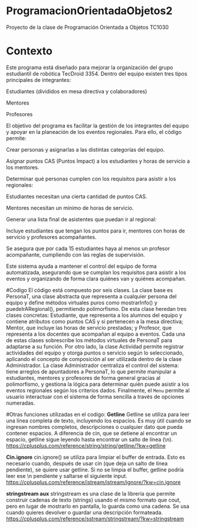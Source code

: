 # ProgramacionOrientadaObjetos2
Proyecto de la clase de Programación Orientada a Objetos TC1030 

# Contexto 
Este programa está diseñado para mejorar la organización del grupo estudiantil de robótica TecDroid 3354. Dentro del equipo existen tres tipos principales de integrantes:

Estudiantes (divididos en mesa directiva y colaboradores)

Mentores

Profesores

El objetivo del programa es facilitar la gestión de los integrantes del equipo y apoyar en la planeación de los eventos regionales. Para ello, el código permite:

Crear personas y asignarlas a las distintas categorías del equipo.

Asignar puntos CAS (Puntos Impact) a los estudiantes y horas de servicio a los mentores.

Determinar qué personas cumplen con los requisitos para asistir a los regionales:

Estudiantes necesitan una cierta cantidad de puntos CAS.

Mentores necesitan un mínimo de horas de servicio.

Generar una lista final de asistentes que puedan ir al regional:

Incluye estudiantes que tengan los puntos para ir, mentores con horas de servicio y profesores acompañantes.

Se asegura que por cada 15 estudiantes haya al menos un profesor acompañante, cumpliendo con las reglas de supervisión.

Este sistema ayuda a mantener el control del equipo de forma automatizada, asegurando que se cumplan los requisitos para asistir a los eventos y organizando de forma clara quiénes van y quiénes acompañan.

#Codigo 
El código está compuesto por seis clases. La clase base es PersonaT, una clase abstracta que representa a cualquier persona del equipo y define métodos virtuales puros como mostrarInfo() y puedeIrARegional(), permitiendo polimorfismo. De esta clase heredan tres clases concretas: Estudiante, que representa a los alumnos del equipo y contiene atributos como puntos CAS y si pertenecen a la mesa directiva; Mentor, que incluye las horas de servicio prestadas; y Profesor, que representa a los docentes que acompañan al equipo a eventos. Cada una de estas clases sobrescribe los métodos virtuales de PersonaT para adaptarse a su función. Por otro lado, la clase Actividad permite registrar actividades del equipo y otorga puntos o servicio según lo seleccionado, aplicando el concepto de composición al ser utilizada dentro de la clase Administrador. La clase Administrador centraliza el control del sistema: tiene arreglos de apuntadores a PersonaT, lo que permite manipular a estudiantes, mentores y profesores de forma general gracias al polimorfismo, y gestiona la lógica para determinar quién puede asistir a los eventos regionales según los criterios dados. Finalmente, el `Menu` permite al usuario interactuar con el sistema de forma sencilla a través de opciones numeradas.

#Otras funciones utilizadas en el codigo: 
**Getline** 
Getline se utiliza para leer una línea completa de texto, incluyendo los espacios. Es muy útil cuando se ingresan nombres completos, descripciones o cualquier dato que pueda contener espacios. A diferencia de cin, que se detiene al encontrar un espacio, getline sigue leyendo hasta encontrar un salto de línea (\n).
https://cplusplus.com/reference/string/string/getline/?kw=getline

**Cin.ignore**
cin.ignore() se utiliza para limpiar el buffer de entrada. Esto es necesario cuando, después de usar cin (que deja un salto de línea pendiente), se quiere usar getline. Si no se limpia el buffer, getline podría leer ese \n pendiente y saltarse el siguiente input.
https://cplusplus.com/reference/istream/istream/ignore/?kw=cin.ignore

**stringstream aux**
stringstream es una clase de la librería <sstream> que permite construir cadenas de texto (strings) usando el mismo formato que cout, pero en lugar de mostrarlo en pantalla, lo guarda como una cadena. Se usa cuando quieres devolver o guardar una descripción formateada.
https://cplusplus.com/reference/sstream/stringstream/?kw=stringstream
